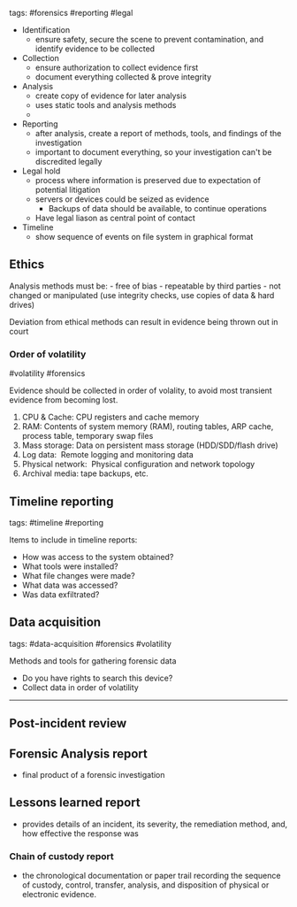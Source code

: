 tags: #forensics #reporting #legal 

- Identification
	- ensure safety, secure the scene to prevent contamination, and identify evidence to be collected 
- Collection
	- ensure authorization to collect evidence first
	- document everything collected & prove integrity
- Analysis
	- create copy of evidence for later analysis
	- uses static tools and analysis methods
	- 
- Reporting
	- after analysis, create a report of methods, tools, and findings of the investigation
	- important to document everything, so your investigation can't be discredited legally
- Legal hold
	- process where information is preserved due to expectation of potential litigation
	- servers or devices could be seized as evidence
		- Backups of data should be available, to continue operations
	- Have legal liason as central point of contact
- Timeline
	- show sequence of events on file system in graphical format

## Ethics

Analysis methods must be:
	- free of bias
	- repeatable by third parties
	- not changed or manipulated (use integrity checks, use copies of data & hard drives)

Deviation from ethical methods can result in evidence being thrown out in court

### Order of volatility
#volatility #forensics 

Evidence should be collected in order of volality, to avoid most transient evidence from becoming lost.

1. CPU & Cache:  CPU registers and cache memory
2. RAM: Contents of system memory (RAM), routing tables, ARP cache, process table, temporary swap files
3. Mass storage: Data on persistent mass storage (HDD/SDD/flash drive)
4. Log data:  Remote logging and monitoring data
5. Physical network:  Physical configuration and network topology
6. Archival media: tape backups, etc.


## Timeline reporting

tags: #timeline #reporting 

Items to include in timeline reports:

- How was access to the system obtained?
- What tools were installed?
- What file changes were made?
- What data was accessed?
- Was data exfiltrated?


## Data acquisition
tags: #data-acquisition #forensics #volatility 

Methods and tools for gathering forensic
data
- Do you have rights to search this device?
- Collect data in order of volatility

-----

## Post-incident review

## Forensic Analysis report
- final product of a forensic investigation

## Lessons learned report 
- provides details of an incident, its severity, the remediation method, and, how effective the response was

### Chain of custody report 
- the chronological documentation or paper trail recording the sequence of custody, control, transfer, analysis, and disposition of physical or electronic evidence.